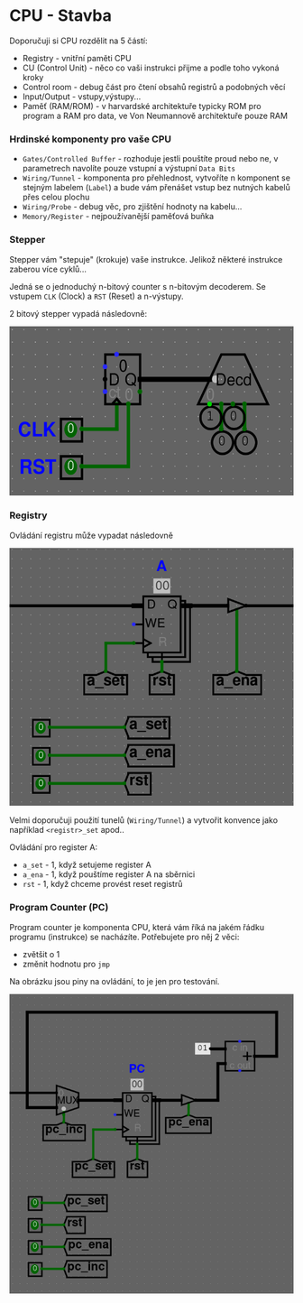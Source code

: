 # CPU - Stavba

Doporučuji si CPU rozdělit na 5 částí:
- Registry - vnitřní paměti CPU
- CU (Control Unit) - něco co vaši instrukci přijme a podle toho vykoná kroky
- Control room - debug část pro čtení obsahů registrů a podobných věcí
- Input/Output - vstupy,výstupy...
- Paměť (RAM/ROM) - v harvardské architektuře typicky ROM pro program a RAM pro data, ve Von Neumannově architektuře pouze RAM

### Hrdinské komponenty pro vaše CPU

- `Gates/Controlled Buffer` - rozhoduje jestli pouštíte proud nebo ne, v parametrech navolíte pouze vstupní a výstupní `Data Bits`
- `Wiring/Tunnel` - komponenta pro přehlednost, vytvoříte n komponent se stejným labelem (`Label`) a bude vám přenášet vstup bez nutných kabelů přes celou plochu
- `Wiring/Probe` - debug věc, pro zjištění hodnoty na kabelu...
- `Memory/Register` - nejpoužívanější paměťová buňka


### Stepper

Stepper vám "stepuje" (krokuje) vaše instrukce. Jelikož některé instrukce zaberou více cyklů...

Jedná se o jednoduchý n-bitový counter s n-bitovým decoderem. Se vstupem `CLK` (Clock) a `RST` (Reset) a n-výstupy.

2 bitový stepper vypadá následovně:

<p align="center">
<img src="https://raw.githubusercontent.com/jaywor1/aps/main/obrazky/stepper.png" height="300px">
</p>

### Registry

Ovládání registru může vypadat následovně

<p align="center">
<img src="https://raw.githubusercontent.com/jaywor1/aps/main/obrazky/register.png">
</p>

Velmi doporučuji použití tunelů (`Wiring/Tunnel`) a vytvořit konvence jako například `<registr>_set` apod..

Ovládání pro register A:
- `a_set` - 1, když setujeme register A
- `a_ena` - 1, když pouštíme register A na sběrnici
- `rst` - 1, když chceme provést reset registrů

### Program Counter (PC)

Program counter je komponenta CPU, která vám říká na jakém řádku programu (instrukce) se nacházíte. Potřebujete pro něj 2 věci:
- zvětšit o 1
- změnit hodnotu pro `jmp`

Na obrázku jsou piny na ovládání, to je jen pro testování.

<p align="center">
<img src="https://raw.githubusercontent.com/jaywor1/aps/main/obrazky/pc-register.png">
</p>